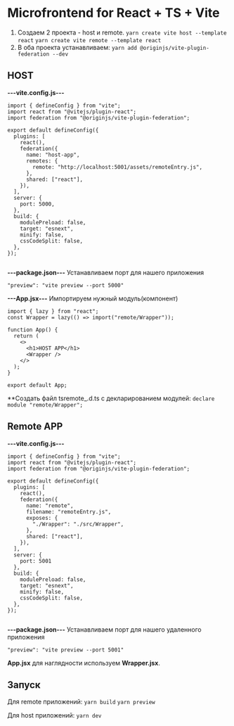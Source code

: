 # Microfrontend for React + TS + Vite

1.  Создаем 2 проекта - host и remote.
    `yarn create vite host --template react`
    `yarn create vite remote --template react`
2.  В оба проекта устанавливаем:
    `yarn add @originjs/vite-plugin-federation --dev`

## HOST

**---vite.config.js---**

```
import { defineConfig } from "vite";
import react from "@vitejs/plugin-react";
import federation from "@originjs/vite-plugin-federation";

export default defineConfig({
  plugins: [
    react(),
    federation({
      name: "host-app",
      remotes: {
        remote: "http://localhost:5001/assets/remoteEntry.js",
      },
      shared: ["react"],
    }),
  ],
  server: {
    port: 5000,
  },
  build: {
    modulePreload: false,
    target: "esnext",
    minify: false,
    cssCodeSplit: false,
  },
});


```

**---package.json---**
Устанавливаем порт для нашего приложения

```
"preview": "vite preview --port 5000"
```

**---App.jsx---**
Импортируем нужный модуль(компонент)

```
import { lazy } from "react";
const Wrapper = lazy(() => import("remote/Wrapper"));

function App() {
  return (
    <>
      <h1>HOST APP</h1>
      <Wrapper />
    </>
  );
}

export default App;

```
**Создать файл tsremote_.d.ts с декларированием модулей:
`declare module "remote/Wrapper";`

## Remote APP

**---vite.config.js---**

```
import { defineConfig } from "vite";
import react from "@vitejs/plugin-react";
import federation from "@originjs/vite-plugin-federation";

export default defineConfig({
  plugins: [
    react(),
    federation({
      name: "remote",
      filename: "remoteEntry.js",
      exposes: {
        "./Wrapper": "./src/Wrapper",
      },
      shared: ["react"],
    }),
  ],
  server: {
    port: 5001
  },
  build: {
    modulePreload: false,
    target: "esnext",
    minify: false,
    cssCodeSplit: false,
  },
});


```

**---package.json---**
Устанавливаем порт для нашего удаленного приложения

```
"preview": "vite preview --port 5001"
```

**App.jsx** для наглядности используем **Wrapper.jsx**.

## Запуск

Для remote приложений:
`yarn build`
`yarn preview`

Для host приложений:
`yarn dev`
